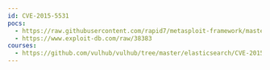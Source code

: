 ```yaml
---
id: CVE-2015-5531
pocs:
  - https://raw.githubusercontent.com/rapid7/metasploit-framework/master/modules/auxiliary/scanner/http/elasticsearch_traversal.rb
  - https://www.exploit-db.com/raw/38383
courses:
  - https://github.com/vulhub/vulhub/tree/master/elasticsearch/CVE-2015-5531
---
```

